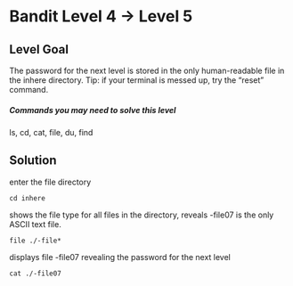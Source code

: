 
# Bandit Level 4 → Level 5
## Level Goal

The password for the next level is stored in the only human-readable file in the inhere directory. Tip: if your terminal is messed up, try the “reset” command.
##### Commands you may need to solve this level

ls, cd, cat, file, du, find

## Solution
enter the file directory
```
cd inhere
```
shows the file type for all files in the directory, reveals -file07 is the only ASCII text file.
```
file ./-file*
```
displays file -file07 revealing the password for the next level
```
cat ./-file07
```
